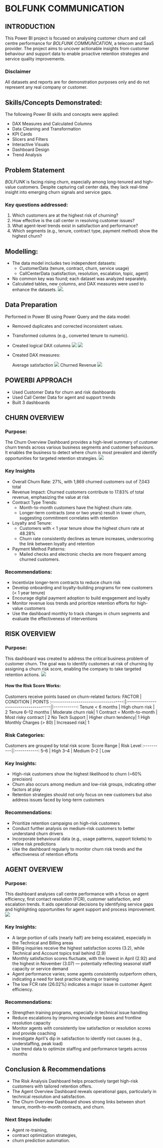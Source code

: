 # **BOLFUNK COMMUNICATION**
## INTRODUCTION
This Power BI project is focused on analysing customer churn and call centre performance for *BOLFUNK COMMUNICATION*, a telecom and SaaS provider. The project aims to uncover actionable insights from customer behaviour and support data to enable proactive retention strategies and service quality improvements.
### Disclaimer
All datasets and reports are for demonstration purposes only and do not represent any real company or customer.
## Skills/Concepts Demonstrated:
The following Power BI skills and concepts were applied:
  * DAX Measures and Calculated Columns
  * Data Cleaning and Transformation
  * KPI Cards
  * Slicers and Filters
  * Interactive Visuals
  * Dashboard Design
  * Trend Analysis
## Problem Statement
*BOLFUNK* is facing rising churn, especially among long-tenured and high-value customers. Despite capturing call center data, they lack real-time insight into emerging churn signals and service gaps.
### Key questions addressed:
1.	Which customers are at the highest risk of churning?
2.	How effective is the call center in resolving customer issues?
3.	What agent-level trends exist in satisfaction and performance?
4.	Which segments (e.g., tenure, contract type, payment method) show the highest churn?
## Modelling:
* The data model includes two independent datasets:
  +	CustomerData (tenure, contract, churn, service usage)
  +	CallCenterData (satisfaction, resolution, escalation, topic, agent)
*	No common key was found; each dataset was analyzed separately.
*	Calculated tables, new columns, and DAX measures were used to enhance the datasets.
  ![](MODELLING.png).
 ## Data Preparation
Performed in Power BI using Power Query and the data model:
* Removed duplicates and corrected inconsistent values.
*	Transformed columns (e.g., converted tenure to numeric).
*	Created logical DAX columns
  ![](tenure%20group%20column.png)
 	 ![](riskscore%20measures.png)
 
*	Created DAX measures:

	Average satisfaction
     ![](avg%20Satisfaction%20measures.png)
 	Churned Revenue
    ![](churned%20Revenue.png)

   

## POWERBI APPROACH
+	Used Customer Data for churn and risk dashboards
+	Used Call Center Data for agent and support trends
+	Built 3 dashboards

## CHURN OVERVIEW
### Purpose:
The Churn Overview Dashboard provides a high-level summary of customer churn trends across various business segments and customer behaviours. It enables the business to detect where churn is most prevalent and identify opportunities for targeted retention strategies.
![](CHURN%20OVERVIEW.png)

### Key Insights
* Overall Churn Rate: 27%, with 1,869 churned customers out of 7,043 total
* Revenue Impact: Churned customers contribute to 17.83% of total revenue, emphasizing the value at risk
* Contract Type Trends:
  + Month-to-month customers have the highest churn rate.
  + Longer-term contracts (one or two years) result in lower churn, suggesting commitment correlates with retention
* Loyalty and Tenure:
  + Customers with < 1 year tenure show the highest churn rate at 48.28%
  + Churn rate consistently declines as tenure increases, underscoring the link between loyalty and retention
* Payment Method Patterns:
  + Mailed checks and electronic checks are more frequent among churned customers.
    
### Recommendations:
* Incentivize longer-term contracts to reduce churn risk
*	Develop onboarding and loyalty-building programs for new customers (< 1 year tenure)
*	Encourage digital payment adoption to build engagement and loyalty
*	Monitor revenue loss trends and prioritize retention efforts for high-value customers
*	Use the dashboard monthly to track changes in churn segments and evaluate the effectiveness of interventions

## RISK OVERVIEW
### Purpose:
This dashboard was created to address the critical business problem of customer churn. The goal was to identify customers at risk of churning by assigning a churn risk score, enabling the company to take targeted retention actions.
![](HIGH%20RISK%20OVERVIEW.png)

#### How the Risk Score Works:
Customers receive points based on churn-related factors:
FACTOR                                 |     CONDITION                          |     POINTS
:-------------------------------------:|:--------------------------------------:|:------------:
Tenure < 6 months | High churn risk | 2
Tenure 6–12 months | Moderate churn risk| 1
Contract = Month-to-month | Most risky contract | 2
No Tech Support | Higher churn tendency| 1
High Monthly Charges (> 80) | Increased risk| 1


### Risk Categories:
Customers are grouped by total risk score:
Score Range	| Risk Level
:----------:|:------------:
5–6 | High
3–4	| Medium
0–2 | Low

### Key Insights:
* High-risk customers show the highest likelihood to churn (~60% precision)
*	Churn also occurs among medium and low-risk groups, indicating other factors at play
*	Retention strategies should not only focus on new customers but also address issues faced by long-term customers
### Recommendations:
*	Prioritize retention campaigns on high-risk customers
*	Conduct further analysis on medium-risk customers to better understand churn drivers
*	Incorporate behavioural data (e.g., usage patterns, support tickets) to refine risk predictions
*	Use the dashboard regularly to monitor churn risk trends and the effectiveness of retention efforts


## AGENT OVERVIEW
### Purpose:
This dashboard analyses call centre performance with a focus on agent efficiency, first contact resolution (FCR), customer satisfaction, and escalation trends. It aids operational decisions by identifying service gaps and highlighting opportunities for agent support and process improvement.
![](AGENT%20OVERVIEW.png)

### Key Insights:
*	A large portion of calls (nearly half) are being escalated, especially in the Technical and Billing areas
*	Billing inquiries receive the highest satisfaction scores (3.2), while Technical and Account topics trail behind (2.9)
*	Monthly satisfaction scores fluctuate, with the lowest in April (2.92) and the highest in November (3.07) — potentially reflecting seasonal staff capacity or service demand
*	Agent performance varies; some agents consistently outperform others, indicating a need for best practice sharing or training
*	The low FCR rate (26.02%) indicates a major issue in customer Agent efficiency.

### Recommendations:
*	Strengthen training programs, especially in technical issue handling
*	Reduce escalations by improving knowledge bases and frontline resolution capacity
*	Monitor agents with consistently low satisfaction or resolution scores and provide coaching
*	Investigate April's dip in satisfaction to identify root causes (e.g., understaffing, peak load)
*	Use trend data to optimize staffing and performance targets across months

## Conclusion & Recommendations
* The Risk Analysis Dashboard helps proactively target high-risk customers with tailored retention offers.
* The Agent Overview Dashboard reveals operational gaps, particularly in technical resolution and satisfaction.
* The Churn Overview Dashboard shows strong links between short tenure, month-to-month contracts, and churn.

### Next Steps include:
* Agent re-training,
* contract optimization strategies,
* churn prediction automation.

